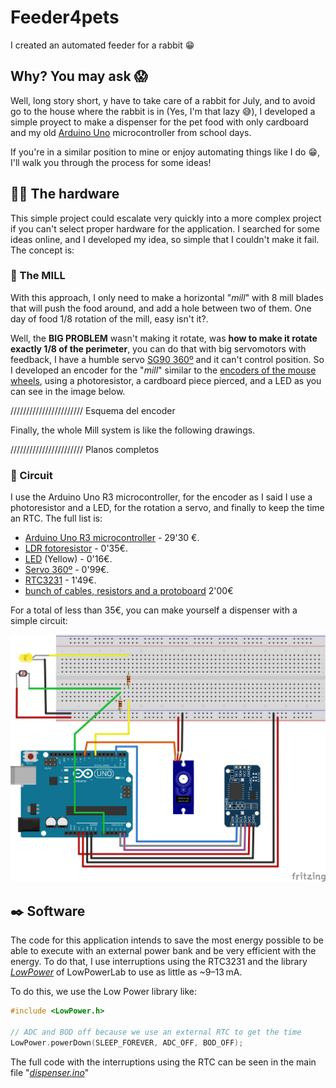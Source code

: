 # Feeder4pets
I created an automated feeder for a rabbit 😁 

## Why? You may ask 😱
Well, long story short, y have to take care of a rabbit for July, and to avoid go to the house where the rabbit is in (Yes, I'm that lazy 😅), I developed a simple proyect to make a dispenser for the pet food with only cardboard and my old [Arduino Uno](https://store.arduino.cc/products/arduino-uno-rev3?srsltid=AfmBOorJnbd139dxaxaAQkf2PpH3Emm7-MJmiFvstXOTHKIlZhMDNLmq) microcontroller from school days.

If you're in a similar position to mine or enjoy automating things like I do 😁, I'll walk you through the process for some ideas!

## 🐢🔨 The hardware 
This simple project could escalate very quickly into a more complex project if you can't select proper hardware for the application. I searched for some ideas online, and I developed my idea, so simple that I couldn't make it fail. The concept is:

### 🎡 The MILL 
With this approach, I only need to make a horizontal "_mill_" with 8 mill blades that will push the food around, and add a hole between two of them. One day of food 1/8 rotation of the mill, easy isn't it?.

Well, the **BIG PROBLEM** wasn't making it rotate, was **how to make it rotate exactly 1/8 of the perimeter**, you can do that with big servomotors with feedback, I have a humble servo [SG90 360º](https://www.micro-semiconductor.fr/datasheet/b6-SER0043.pdf) and it can't control position. So I developed an encoder for the "_mill_" similar to the [encoders of the mouse wheels](https://en.wikipedia.org/wiki/Rotary_encoder), using a photoresistor, a cardboard piece pierced, and a LED as you can see in the image below.

/////////////////////// Esquema del encoder

Finally, the whole Mill system is like the following drawings.

/////////////////////// Planos completos

### 📎 Circuit
I use the Arduino Uno R3 microcontroller, for the encoder as I said I use a photoresistor and a LED, for the rotation a servo, and finally to keep the time an RTC. The full list is:
- [Arduino Uno R3 microcontroller](https://store.arduino.cc/products/arduino-uno-rev3?srsltid=AfmBOorJnbd139dxaxaAQkf2PpH3Emm7-MJmiFvstXOTHKIlZhMDNLmq) - 29'30 €.
- [LDR fotoresistor](https://www.luisllamas.es/en/measure-light-level-arduino-ldr-photoresistor/) - 0'35€.
- [LED](https://learn.adafruit.com/all-about-leds/the-led-datasheet) (Yellow) - 0'16€.
- [Servo 360º](https://www.electrocomponentes.es/motores-y-servos/931-servo-mini-sg90-9g-micro-360-motor-paso-a-paso-giro-continuo.html) - 0'99€.
- [RTC3231](https://es.aliexpress.com/item/1005006127416923.html?src=google&pdp_npi=4%40dis!EUR!4.25!1.49!!!!!%40!12000035879185769!ppc!!!&snpsid=1&snps=y&snpsid=1&src=google&albch=shopping&acnt=439-079-4345&isdl=y&slnk=&plac=&mtctp=&albbt=Google_7_shopping&aff_platform=google&aff_short_key=UneMJZVf&gclsrc=aw.ds&&albagn=888888&&ds_e_adid=&ds_e_matchtype=&ds_e_device=c&ds_e_network=x&ds_e_product_group_id=&ds_e_product_id=es1005006127416923&ds_e_product_merchant_id=5551326180&ds_e_product_country=ES&ds_e_product_language=es&ds_e_product_channel=online&ds_e_product_store_id=&ds_url_v=2&albcp=20007147547&albag=&isSmbAutoCall=false&needSmbHouyi=false&gad_source=1&gad_campaignid=19998877869&gbraid=0AAAAACbpfvZNW1XJTN-0dUVVNRU8wRm1T&gclid=CjwKCAjwyb3DBhBlEiwAqZLe5OO42gJm4CRIlCElcgCkL_AS93jTn0qfm2HM43VHM9N_4EgJj30E_RoCvFsQAvD_BwE) - 1'49€.
- [bunch of cables, resistors and a protoboard](https://solectroshop.com/es/placas-de-pruebas-protoboard/256-placa-prototipo-protoboard-breadboard-400-puntos-arduino-5905323238381.html?srsltid=AfmBOorbpLdx1sRy4ew9aUN4s4LWh7R0Y5SuwKCbuFp5khx8BQtBL-sKNPI) 2'00€

For a total of less than 35€, you can make yourself a dispenser with a simple circuit:
<p align="center">
  <img src="images/Feeder4pets_bb.svg" alt="Circuito" width="700"/>
</p>

## ✒️ Software
The code for this application intends to save the most energy possible to be able to execute with an external power bank and be very efficient with the energy. To do that, I use interruptions using the RTC3231 and the library [_LowPower_](https://docs.arduino.cc/libraries/lowpower_lowpowerlab/) of LowPowerLab to use as little as ~9–13 mA.

To do this, we use the Low Power library like:
```cpp
#include <LowPower.h>

// ADC and BOD off because we use an external RTC to get the time
LowPower.powerDown(SLEEP_FOREVER, ADC_OFF, BOD_OFF);
```

The full code with the interruptions using the RTC can be seen in the main file "[_dispenser.ino_](https://github.com/sprieton/Feeder4pets/blob/main/dispenser.ino)"
